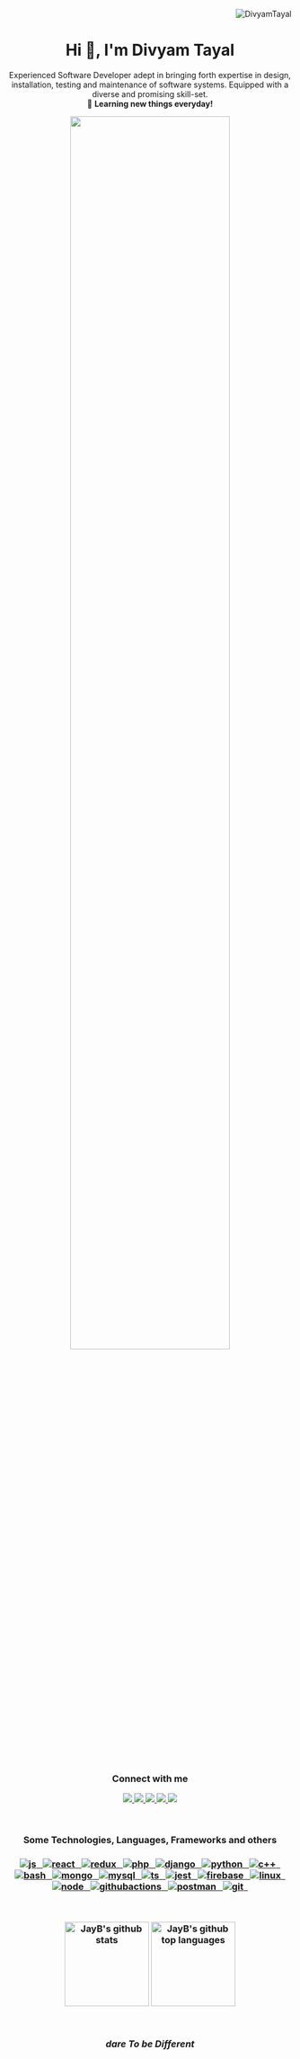 <p align="right"> <img src="https://komarev.com/ghpvc/?username=daretobedifferent18" alt="DivyamTayal" /> </p>
<h1 align="center">Hi 👋, I'm Divyam Tayal</h1>
<!-- <h3 align="center">A passionate frontend developer from India</h3> -->
<p align="center">
Experienced Software Developer adept in bringing forth expertise in design, installation, testing and maintenance of software systems. Equipped with a diverse and promising skill-set. <br>🚩 <b>Learning new things everyday!</b>
</p>
<p align="center">
  <img src="https://c.tenor.com/NOYF3f82b_gAAAAC/programmer.gif" width="75%"/>
<br>

<h3 align="center">Connect with me</h3>

<p align="center">
   <a href="https://instagram.com/daretobedifferent18">
		<img src="https://img.shields.io/badge/Linkedin-2088FF?&style=for-the-badge&logo=linkedin&logoColor=white" />
	</a>
	<a href="https://gist.github.com/daretobedifferent18">
		<img src="https://img.shields.io/badge/-Gists-000?style=for-the-badge&logo=Github&logoColor=white" />
	</a>
	<a href="mailto:daretobedifferent10920@gmail.com">
		<img src="https://img.shields.io/badge/Gmail-FE7A16?&style=for-the-badge&logo=gmail&logoColor=white" />
	</a>
	<a href="https://instagram.com/daretobedifferent18">
		<img src="https://img.shields.io/badge/instagram-e60058?&style=for-the-badge&logo=instagram&logoColor=white" />
	</a>
  	<a href="https://twitter.com/daretpbedifferent18">
		<img src="https://img.shields.io/badge/Twitter-00cbe6?style=for-the-badge&logo=twitter&logoColor=white" />
	</a>
</p>
<br>
<h3 align="center">Some Technologies, Languages, Frameworks and others<h3/>
  
<p align="center">
	<a href="https://www.javascript.com/">
	   <img src="https://img.shields.io/badge/JavaScript-F7DF1E?style=for-the-badge&logo=javascript&logoColor=black" alt="js" />&nbsp;&nbsp;
	</a>
	<a href="https://reactjs.org/">
	   <img src="https://img.shields.io/badge/React-a5f2f1?style=for-the-badge&logo=react&logoColor=black" alt="react" />&nbsp;&nbsp;
	</a>
	<a href="https://redux.js.org/">
	   <img src="https://img.shields.io/badge/Redux-0b0957?style=for-the-badge&logo=redux&logoColor=white" alt="redux" />&nbsp;&nbsp;
	</a>
	<a href="https://www.php.net/">
	   <img src="https://img.shields.io/badge/PHP-5d59cf?style=for-the-badge&logo=php&logoColor=white" alt="php" />&nbsp;&nbsp;
	</a>
	<a href="https://www.djangoproject.com/">
	   <img src="https://img.shields.io/badge/django-067a29?&style=for-the-badge&logo=django&logoColor=white" alt="django" />&nbsp;&nbsp;
	</a>
	<a href="https://www.python.org/">
	   <img src="https://img.shields.io/badge/Python-008094?&style=for-the-badge&logo=python&logoColor=white" alt="python" />&nbsp;&nbsp;
	</a>
	<a href="https://en.wikipedia.org/wiki/C%2B%2B">
	   <img src="https://img.shields.io/badge/C++-a31d8f?&style=for-the-badge&logo=cplusplus&logoColor=white" alt="c++" />&nbsp;&nbsp;
	</a>
	<a href="https://www.shellscript.sh/">
	   <img src="https://img.shields.io/badge/shell_script%20-%23121011.svg?&style=for-the-badge&logo=gnu-bash&logoColor=white" alt="bash" />&nbsp;&nbsp;
	</a>
	<a href="https://www.mongodb.com/">
	   <img src="https://img.shields.io/badge/MongoDB-%234ea94b.svg?&style=for-the-badge&logo=mongodb&logoColor=white" alt="mongo" />&nbsp;&nbsp;
	</a>
	<a href="https://www.mysql.com/">
	   <img src="https://img.shields.io/badge/MySQL-00000F?style=for-the-badge&logo=mysql&logoColor=white" alt="mysql" />&nbsp;&nbsp;
	</a>
	<a href="https://www.typescriptlang.org/">
	   <img src="https://img.shields.io/badge/Typescript-00000F?style=for-the-badge&logo=typescript&logoColor=white" alt="ts" />&nbsp;&nbsp;
	</a>
	<a href="https://jestjs.io/">
	   <img src="https://img.shields.io/badge/Jest-ff8800?style=for-the-badge&logo=jest&logoColor=white" alt="jest" />&nbsp;&nbsp;
	</a>
	<a href="https://firebase.google.com/">
	   <img src="https://img.shields.io/badge/Firebase-ffca28?style=for-the-badge&logo=firebase&logoColor=black" alt="firebase" />&nbsp;&nbsp;
	</a>
	<a href="https://www.linux.org/">
	   <img src="https://img.shields.io/badge/Linux-FCC624?style=for-the-badge&logo=linux&logoColor=black" alt="linux" />&nbsp;&nbsp;
	</a>
	<a href="https://nodejs.org/">
	   <img src="https://img.shields.io/badge/Nodejs-197006?&style=for-the-badge&logo=node.js&logoColor=white" alt="node" />&nbsp;&nbsp;
	</a>
	<a href="https://github.com/features/actions">
	   <img src="https://img.shields.io/badge/github_actions-2088FF?style=for-the-badge&logo=github-actions&logoColor=white" alt="githubactions"/>&nbsp;&nbsp;
	</a>
	<a href="https://www.postman.com/">
	   <img src="https://img.shields.io/badge/postman-FF6C37?style=for-the-badge&logo=postman&logoColor=white" alt="postman" />&nbsp;&nbsp;
	</a>
	<a href="https://git-scm.com/">
	   <img src="https://img.shields.io/badge/git-F05032?style=for-the-badge&logo=git&logoColor=white" alt="git" />&nbsp;&nbsp;
	</a>
</p>

  <br>
<p align="center">
  <img height="150em" src="https://github-readme-stats.vercel.app/api?username=daretobedifferent18&show_icons=true&theme=merko&count_private=true" alt="JayB's github stats" />
  <img height="150em" src="https://github-readme-stats.vercel.app/api/top-langs/?username=daretobedifferent18&theme=merko&layout=compact" alt="JayB's github top languages" />
</p>
<p align="center">
<!--     <img  height="150em" alt="Divyam's Streak" src="https://github-readme-streak-stats.herokuapp.com/?user=daretobedifferent18&theme=merko"/>
  <br> -->
  <br>
<!--   <p align="center"> If you can dream it, you can do it🔥 </p> -->
  <p align="center"><i><b>dare To be Different<b><i> </p>
</p>
